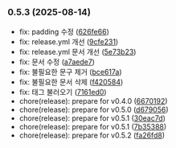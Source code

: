 ## <small>0.5.3 (2025-08-14)</small>

* fix: padding 수정 ([626fe66](https://github.com/mlnwns/snap-spot-journey/commit/626fe66))
* fix: release.yml 개선 ([9cfe231](https://github.com/mlnwns/snap-spot-journey/commit/9cfe231))
* fix: release.yml 문서 개선 ([5e73b23](https://github.com/mlnwns/snap-spot-journey/commit/5e73b23))
* fix: 문서 수정 ([a7aede7](https://github.com/mlnwns/snap-spot-journey/commit/a7aede7))
* fix: 불필요한 문구 제거 ([bce617a](https://github.com/mlnwns/snap-spot-journey/commit/bce617a))
* fix: 불필요한 문서 삭제 ([f420584](https://github.com/mlnwns/snap-spot-journey/commit/f420584))
* fix: 태그 불러오기 ([7161ed0](https://github.com/mlnwns/snap-spot-journey/commit/7161ed0))
* chore(release): prepare for v0.4.0 ([6670192](https://github.com/mlnwns/snap-spot-journey/commit/6670192))
* chore(release): prepare for v0.5.0 ([d679056](https://github.com/mlnwns/snap-spot-journey/commit/d679056))
* chore(release): prepare for v0.5.1 ([30eac7d](https://github.com/mlnwns/snap-spot-journey/commit/30eac7d))
* chore(release): prepare for v0.5.1 ([7b35388](https://github.com/mlnwns/snap-spot-journey/commit/7b35388))
* chore(release): prepare for v0.5.2 ([fa26fd8](https://github.com/mlnwns/snap-spot-journey/commit/fa26fd8))




